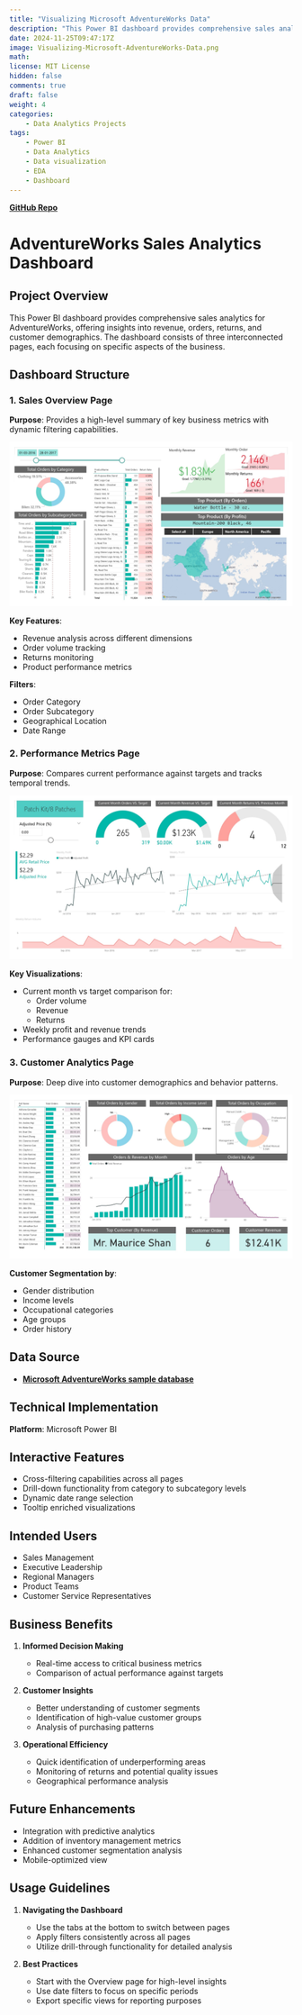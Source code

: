 ```yaml
---
title: "Visualizing Microsoft AdventureWorks Data"
description: "This Power BI dashboard provides comprehensive sales analytics for AdventureWorks, offering insights into revenue, orders, returns, and customer demographics. The dashboard consists of three interconnected pages, each focusing on specific aspects of the business."
date: 2024-11-25T09:47:17Z
image: Visualizing-Microsoft-AdventureWorks-Data.png
math: 
license: MIT License
hidden: false
comments: true
draft: false
weight: 4 
categories:
    - Data Analytics Projects
tags:
    - Power BI
    - Data Analytics
    - Data visualization
    - EDA
    - Dashboard
---
```


**[GitHub Repo](https://github.com/U77w41/Power-BI-Dashboards/tree/main/Visualizing-Microsoft-AdventureWorks-Data)**

# AdventureWorks Sales Analytics Dashboard

## Project Overview
This Power BI dashboard provides comprehensive sales analytics for AdventureWorks, offering insights into revenue, orders, returns, and customer demographics. The dashboard consists of three interconnected pages, each focusing on specific aspects of the business.

## Dashboard Structure

### 1. Sales Overview Page
**Purpose**: Provides a high-level summary of key business metrics with dynamic filtering capabilities.

![Page1](AdventureWorks_Dashboard1.jpg)

**Key Features**:
- Revenue analysis across different dimensions
- Order volume tracking
- Returns monitoring
- Product performance metrics

**Filters**:
- Order Category
- Order Subcategory
- Geographical Location
- Date Range

### 2. Performance Metrics Page
**Purpose**: Compares current performance against targets and tracks temporal trends.

![Page2](AdventureWorks_Dashboard2.jpg)

**Key Visualizations**:
- Current month vs target comparison for:
  - Order volume
  - Revenue
  - Returns
- Weekly profit and revenue trends
- Performance gauges and KPI cards

### 3. Customer Analytics Page
**Purpose**: Deep dive into customer demographics and behavior patterns.

![Page3](AdventureWorks_Dashboard3.jpg)

**Customer Segmentation by**:
- Gender distribution
- Income levels
- Occupational categories
- Age groups
- Order history

## Data Source
- **[Microsoft AdventureWorks sample database](https://learn.microsoft.com/en-us/sql/samples/adventureworks-install-configure?view=sql-server-ver16&tabs=ssms)**


## Technical Implementation
**Platform**: Microsoft Power BI

## Interactive Features
- Cross-filtering capabilities across all pages
- Drill-down functionality from category to subcategory levels
- Dynamic date range selection
- Tooltip enriched visualizations

## Intended Users
- Sales Management
- Executive Leadership
- Regional Managers
- Product Teams
- Customer Service Representatives

## Business Benefits
1. **Informed Decision Making**
   - Real-time access to critical business metrics
   - Comparison of actual performance against targets

2. **Customer Insights**
   - Better understanding of customer segments
   - Identification of high-value customer groups
   - Analysis of purchasing patterns

3. **Operational Efficiency**
   - Quick identification of underperforming areas
   - Monitoring of returns and potential quality issues
   - Geographical performance analysis

## Future Enhancements
- Integration with predictive analytics
- Addition of inventory management metrics
- Enhanced customer segmentation analysis
- Mobile-optimized view

## Usage Guidelines
1. **Navigating the Dashboard**
   - Use the tabs at the bottom to switch between pages
   - Apply filters consistently across all pages
   - Utilize drill-through functionality for detailed analysis

2. **Best Practices**
   - Start with the Overview page for high-level insights
   - Use date filters to focus on specific periods
   - Export specific views for reporting purposes